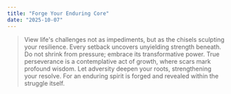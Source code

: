 ```yaml
---
title: "Forge Your Enduring Core"
date: "2025-10-07"
---
```


> View life's challenges not as impediments, but as the chisels sculpting your resilience. Every setback uncovers unyielding strength beneath. Do not shrink from pressure; embrace its transformative power. True perseverance is a contemplative act of growth, where scars mark profound wisdom. Let adversity deepen your roots, strengthening your resolve. For an enduring spirit is forged and revealed within the struggle itself.
